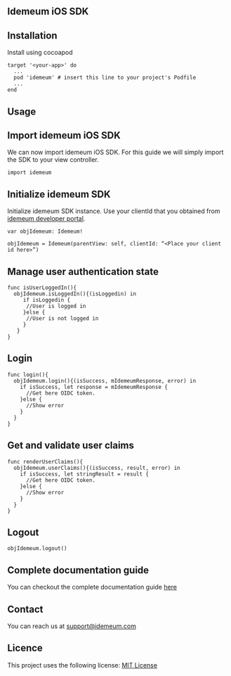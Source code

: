 ## Idemeum iOS SDK


## Installation

Install using cocoapod

```
target '<your-app>' do
  ...
  pod 'idemeum' # insert this line to your project's Podfile
  ...
end
```

## Usage
## Import idemeum iOS SDK

We can now import idemeum iOS SDK. For this guide we will simply import the SDK to your view controller.
```
import idemeum
```

## Initialize idemeum SDK

Initialize idemeum SDK instance. 
Use your clientId that you obtained from [idemeum developer portal]().

``` 
var objIdemeum: Idemeum!

objIdemeum = Idemeum(parentView: self, clientId: “<Place your client id here>”)
```

## Manage user authentication state

```
func isUserLoggedIn(){
  objIdemeum.isLoggedIn(){(isLoggedin) in
     if isLoggedin {
      //User is logged in
     }else {
      //User is not logged in
     }
   }
}
```

## Login 

```
func login(){
  objIdemeum.login(){(isSuccess, mIdemeumResponse, error) in
    if isSuccess, let response = mIdemeumResponse {
      //Get here OIDC token.
    }else {
      //Show error
    }
  }
}
```

## Get and validate user claims

```
func renderUserClaims(){
  objIdemeum.userClaims(){(isSuccess, result, error) in
    if isSuccess, let stringResult = result {
      //Get here OIDC token.
    }else {
      //Show error
    }
  }
}
```

## Logout

```
objIdemeum.logout()
```


## Complete documentation guide

You can checkout the complete documentation guide [here](https://docs.idemeum.com/reference/ios-guide/)


## Contact

You can reach us at <support@idemeum.com>

## Licence

This project uses the following license: [MIT License](https://github.com/idemeum/idemeum-ios-sdk/blob/main/LICENSE)
